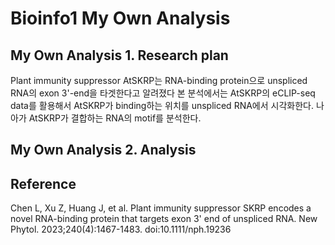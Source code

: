 # Bioinfo1 My Own Analysis

## My Own Analysis 1. Research plan
Plant immunity suppressor AtSKRP는 RNA-binding protein으로 unspliced RNA의 exon 3'-end을 타겟한다고 알려졌다
본 분석에서는 AtSKRP의 eCLIP-seq data를 활용해서 AtSKRP가 binding하는 위치를 unspliced RNA에서 시각화한다.
나아가 AtSKRP가 결합하는 RNA의 motif를 분석한다.

## My Own Analysis 2. Analysis

## Reference
Chen L, Xu Z, Huang J, et al. Plant immunity suppressor SKRP encodes a novel RNA-binding protein that targets exon 3' end of unspliced RNA. New Phytol. 2023;240(4):1467-1483. doi:10.1111/nph.19236



